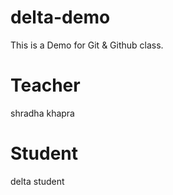 # delta-demo
This is a Demo for Git &amp; Github class.

# Teacher
shradha khapra

# Student
delta student
